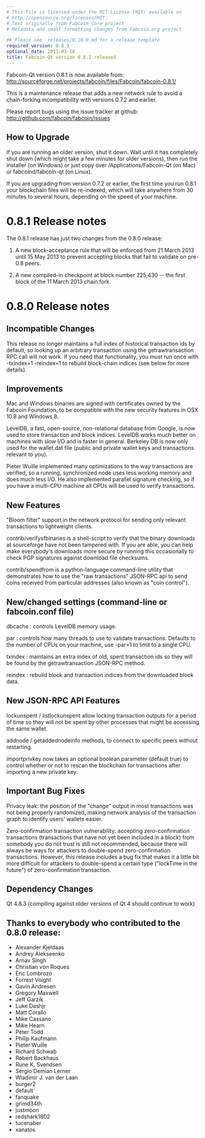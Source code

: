 ```yaml
---
# This file is licensed under the MIT License (MIT) available on
# http://opensource.org/licenses/MIT.
# Text originally from Fabcoin Core project
# Metadata and small formatting changes from Fabcoin.org project

## Please see _releases/0.10.0.md for a release template
required_version: 0.8.1
optional_date: 2013-03-18
title: Fabcoin-Qt version 0.8.1 released
---
```

Fabcoin-Qt version 0.8.1 is now available from:
  <http://sourceforge.net/projects/fabcoin/files/Fabcoin/fabcoin-0.8.1/>

This is a maintenance release that adds a new network rule to avoid
a chain-forking incompatibility with versions 0.7.2 and earlier.

Please report bugs using the issue tracker at github:
  <http://github.com/fabcoin/fabcoin/issues>



How to Upgrade
--------------

If you are running an older version, shut it down. Wait
until it has completely shut down (which might take a few minutes for older
versions), then run the installer (on Windows) or just copy over
/Applications/Fabcoin-Qt (on Mac) or fabcoind/fabcoin-qt (on Linux).

If you are upgrading from version 0.7.2 or earlier, the first time you
run 0.8.1 your blockchain files will be re-indexed, which will take
anywhere from 30 minutes to several hours, depending on the speed of
your machine.

0.8.1 Release notes
===================

The 0.8.1 release has just two changes from the 0.8.0 release:

1. A new block-acceptance rule that will be enforced from 21 March 2013 until
15 May 2013 to prevent accepting blocks that fail to validate on pre-0.8 peers.

2. A new compiled-in checkpoint at block number 225,430 -- the first block
of the 11 March 2013 chain fork.


0.8.0 Release notes
===================

Incompatible Changes
--------------------

This release no longer maintains a full index of historical transaction ids
by default, so looking up an arbitrary transaction using the getrawtransaction
RPC call will not work. If you need that functionality, you must run once
with -txindex=1 -reindex=1 to rebuild block-chain indices (see below for more
details).

Improvements
------------

Mac and Windows binaries are signed with certificates owned by the Fabcoin
Foundation, to be compatible with the new security features in OSX 10.8 and
Windows 8.

LevelDB, a fast, open-source, non-relational database from Google, is
now used to store transaction and block indices.  LevelDB works much better
on machines with slow I/O and is faster in general. Berkeley DB is now only
used for the wallet.dat file (public and private wallet keys and transactions
relevant to you).

Pieter Wuille implemented many optimizations to the way transactions are
verified, so a running, synchronized node uses less working memory and does
much less I/O. He also implemented parallel signature checking, so if you
have a multi-CPU machine all CPUs will be used to verify transactions.

New Features
------------

"Bloom filter" support in the network protocol for sending only relevant transactions to
lightweight clients.

contrib/verifysfbinaries is a shell-script to verify that the binary downloads
at sourceforge have not been tampered with. If you are able, you can help make
everybody's downloads more secure by running this occasionally to check PGP
signatures against download file checksums.

contrib/spendfrom is a python-language command-line utility that demonstrates
how to use the "raw transactions" JSON-RPC api to send coins received from particular
addresses (also known as "coin control").

New/changed settings (command-line or fabcoin.conf file)
--------------------------------------------------------

dbcache : controls LevelDB memory usage.

par : controls how many threads to use to validate transactions. Defaults to the number
of CPUs on your machine, use -par=1 to limit to a single CPU.

txindex : maintains an extra index of old, spent transaction ids so they will be found
by the getrawtransaction JSON-RPC method.

reindex : rebuild block and transaction indices from the downloaded block data.

New JSON-RPC API Features
-------------------------

lockunspent / listlockunspent allow locking transaction outputs for a period of time so
they will not be spent by other processes that might be accessing the same wallet.

addnode / getaddednodeinfo methods, to connect to specific peers without restarting.

importprivkey now takes an optional boolean parameter (default true) to control whether
or not to rescan the blockchain for transactions after importing a new private key.

Important Bug Fixes
-------------------

Privacy leak: the position of the "change" output in most transactions was not being
properly randomized, making network analysis of the transaction graph to identify
users' wallets easier. 

Zero-confirmation transaction vulnerability: accepting zero-confirmation transactions
(transactions that have not yet been included in a block) from somebody you do not
trust is still not recommended, because there will always be ways for attackers to
double-spend zero-confirmation transactions. However, this release includes a bug
fix that makes it a little bit more difficult for attackers to double-spend a
certain type ("lockTime in the future") of zero-confirmation transaction.

Dependency Changes
------------------

Qt 4.8.3 (compiling against older versions of Qt 4 should continue to work)


Thanks to everybody who contributed to the 0.8.0 release:
---------------------------------------------------------

- Alexander Kjeldaas
- Andrey Alekseenko
- Arnav Singh
- Christian von Roques
- Eric Lombrozo
- Forrest Voight
- Gavin Andresen
- Gregory Maxwell
- Jeff Garzik
- Luke Dashjr
- Matt Corallo
- Mike Cassano
- Mike Hearn
- Peter Todd
- Philip Kaufmann
- Pieter Wuille
- Richard Schwab
- Robert Backhaus
- Rune K. Svendsen
- Sergio Demian Lerner
- Wladimir J. van der Laan
- burger2
- default
- fanquake
- grimd34th
- justmoon
- redshark1802
- tucenaber
- xanatos
